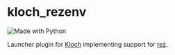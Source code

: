 # kloch_rezenv

![Made with Python](https://img.shields.io/badge/Python->=3.7-blue?logo=python&logoColor=white)

Launcher plugin for [Kloch](https://github.com/knotsanimation/kloch) implementing support for [rez](https://rez.readthedocs.io).
